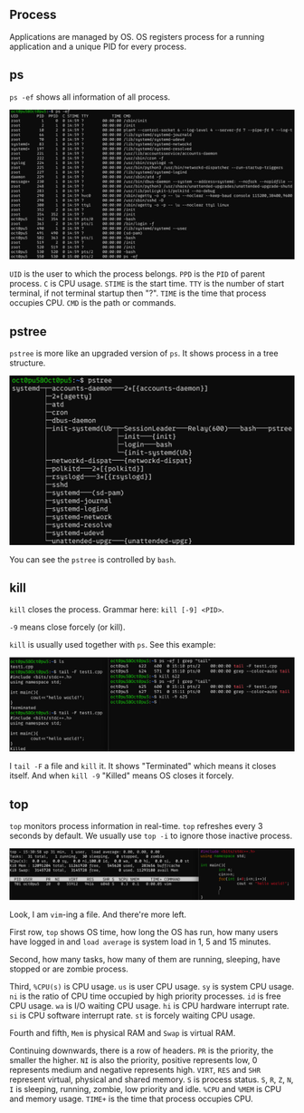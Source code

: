 ## Process
Applications are managed by OS. OS registers process for a running application and a unique PID for every process.

## ps
`ps -ef` shows all information of all process.

![](/assets/Linux/1.10%20Linux%20process%20commands/1.png)

`UID` is the user to which the process belongs. `PPD` is the `PID` of parent process. `C` is CPU usage. `STIME` is the start time. `TTY` is the number of start terminal, if not terminal startup then "?". `TIME` is the time that process occupies CPU. `CMD` is the path or commands.

## pstree
`pstree` is more like an upgraded version of `ps`. It shows process in a tree structure.

![](/assets/Linux/1.10%20Linux%20process%20commands/2.png)

You can see the `pstree` is controlled by `bash`.

## kill
`kill` closes the process. Grammar here: `kill [-9] <PID>`.

`-9` means close forcely (or kill). 

`kill` is usually used together with `ps`. See this example:

![](/assets/Linux/1.10%20Linux%20process%20commands/3.png)

I `tail -F` a file and `kill` it. It shows "Terminated" which means it closes itself. And when `kill -9` "Killed" means OS closes it forcely.

## top
`top` monitors process information in real-time. `top` refreshes every 3 seconds by default. We usually use `top -i` to ignore those inactive process.

![](/assets/Linux/1.10%20Linux%20process%20commands/4.png)

Look, I am `vim`-ing a file. And there're more left. 

First row, `top` shows OS time, how long the OS has run, how many users have logged in and `load average` is system load in 1, 5 and 15 minutes.

Second, how many tasks, how many of them are running, sleeping, have stopped or are zombie process.

Third, `%CPU(s)` is CPU usage. `us` is user CPU usage. `sy` is system CPU usage. `ni` is the ratio of CPU time occupied by high priority processes. `id` is free CPU usage. `wa` is I/O waiting CPU usage. `hi` is CPU hardware interrupt rate. `si` is CPU software interrupt rate. `st` is forcely waiting CPU usage.

Fourth and fifth, `Mem` is physical RAM and `Swap` is virtual RAM.

Continuing downwards, there is a row of headers. `PR` is the priority, the smaller the higher. `NI` is also the priority, positive represents low, 0 represents medium and negative represents high. `VIRT`, `RES` and `SHR` represent virtual, physical and shared memory. `S` is process status. `S`, `R`, `Z`, `N`, `I` is sleeping, running, zombie, low priority and idle. `%CPU` and `%MEM` is CPU and memory usage. `TIME+` is the time that process occupies CPU.
